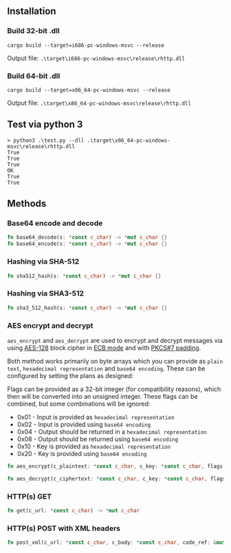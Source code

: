 ## Installation

### Build 32-bit .dll

```
cargo build --target=i686-pc-windows-msvc --release
```

Output file: `.\target\i686-pc-windows-msvc\release\rhttp.dll`


### Build 64-bit .dll

```
cargo build --target=x86_64-pc-windows-msvc --release
```

Output file: `.\target\x86_64-pc-windows-msvc\release\rhttp.dll`

## Test via python 3

```
> python3 .\test.py --dll .\target\x86_64-pc-windows-msvc\release\rhttp.dll
True
True
True
OK
True
True
```

## Methods

### Base64 encode and decode

```rust
fn base64_decode(s: *const c_char) -> *mut c_char {}
fn base64_encode(s: *const c_char) -> *mut c_char {}
```

### Hashing via SHA-512

```rust
fn sha512_hash(s: *const c_char) -> *mut c_char {}
```

### Hashing via SHA3-512

```rust
fn sha3_512_hash(s: *const c_char) -> *mut c_char {}
```

### AES encrypt and decrypt

`aes_encrypt` and `aes_decrypt` are used to encrypt and decrypt messages via using [AES-128](https://en.wikipedia.org/wiki/Advanced_Encryption_Standard) block cipher in [ECB mode](https://en.wikipedia.org/wiki/Block_cipher_mode_of_operation#Electronic_codebook_(ECB)) and with [PKCS#7 padding](https://en.wikipedia.org/wiki/Padding_(cryptography)#PKCS#5_and_PKCS#7).

Both method works primarily on byte arrays which you can provide as `plain text`, `hexadecimal representation` and `base64 encoding`. These can be configured by setting the plans as designed:

Flags can be provided as a 32-bit integer (for compatibility reasons), which then will be converted into an unsigned integer. These flags can be combined, but some combinations will be ignored:
- 0x01 - Input is provided as `hexadecimal representation`
- 0x02 - Input is provided using `base64 encoding`
- 0x04 - Output should be returned in a `hexadecimal representation`
- 0x08 - Output should be returned using `base64 encoding`
- 0x10 - Key is provided as `hexadecimal representation`
- 0x20 - Key is provided using `base64 encoding`

```rust
fn aes_encrypt(c_plaintext: *const c_char, c_key: *const c_char, flags: i32) -> *mut c_char {}

fn aes_decrypt(c_ciphertext: *const c_char, c_key: *const c_char, flags: i32) -> *mut c_char {}
```

### HTTP(s) GET

```rust
fn get(c_url: *const c_char) -> *mut c_char
```

### HTTP(s) POST with XML headers

```rust
fn post_xml(c_url: *const c_char, c_body: *const c_char, code_ref: &mut i32) -> *mut c_char {}
```
